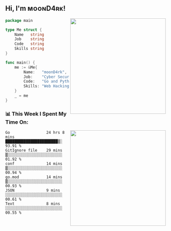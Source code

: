 <h2> Hi, I'm ᴍᴏᴏɴD4ʀᴋ!</h2>
<img align='right' src="https://github-readme-stats.vercel.app/api?username=moond4rk&show_icons=true&theme=radical" width="300">


```go
package main

type Me struct {
	Name   string
	Job    string
	Code   string
	Skills string
}

func main() {
	me := &Me{
		Name:   "moonD4rk",
		Job:    "Cyber Security Engineer",
		Code:   "Go and Python and Others",
		Skills: "Web Hacking ^o^",
	}
	_ = me
}
```



<h3>📊 This Week I Spent My Time On:</h3>
<img align='right' src="https://spotify-github-profile.vercel.app/api/view?uid=zbgk3g7ojwjwrwrleo6u8mhub&cover_image=true&theme=novatorem" width="300">

<!--START_SECTION:waka-->

```text
Go                24 hrs 8 mins   ███████████████████████▒░   93.91 %
GitIgnore file    29 mins         ▒░░░░░░░░░░░░░░░░░░░░░░░░   01.92 %
conf              14 mins         ▒░░░░░░░░░░░░░░░░░░░░░░░░   00.94 %
go.mod            14 mins         ▒░░░░░░░░░░░░░░░░░░░░░░░░   00.93 %
JSON              9 mins          ░░░░░░░░░░░░░░░░░░░░░░░░░   00.61 %
Text              8 mins          ░░░░░░░░░░░░░░░░░░░░░░░░░   00.55 %
```

<!--END_SECTION:waka-->

